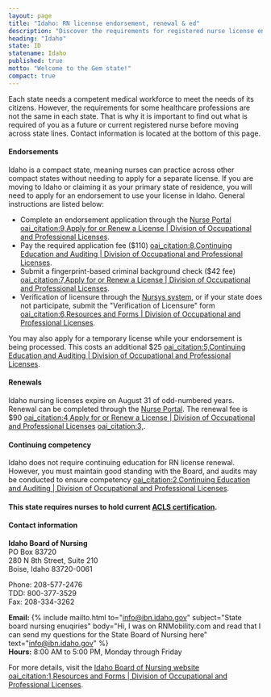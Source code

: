 ```yaml
---
layout: page
title: "Idaho: RN licennse endorsement, renewal & ed"
description: "Discover the requirements for registered nurse license endorsement, renewal, and continuing education in Idaho. Keep your nursing career on track."
heading: "Idaho"
state: ID
statename: Idaho
published: true
motto: "Welcome to the Gem state!"
compact: true
---
```


Each state needs a competent medical workforce to meet the needs of its citizens. However, the requirements for some healthcare professions are not the same in each state. That is why it is important to find out what is required of you as a future or current registered nurse before moving across state lines. Contact information is located at the bottom of this page.

#### **Endorsements**

Idaho is a compact state, meaning nurses can practice across other compact states without needing to apply for a separate license. If you are moving to Idaho or claiming it as your primary state of residence, you will need to apply for an endorsement to use your license in Idaho. General instructions are listed below:

- Complete an endorsement application through the [Nurse Portal](https://dopl.idaho.gov/bon/bon-licensing-del/) [oai_citation:9,Apply for or Renew a License | Division of Occupational and Professional Licenses](https://dopl.idaho.gov/bon/bon-licensing-del/).
- Pay the required application fee ($110) [oai_citation:8,Continuing Education and Auditing | Division of Occupational and Professional Licenses](https://dopl.idaho.gov/cou/cou-ce-and-audit/).
- Submit a fingerprint-based criminal background check ($42 fee) [oai_citation:7,Apply for or Renew a License | Division of Occupational and Professional Licenses](https://dopl.idaho.gov/bon/bon-licensing-del/).
- Verification of licensure through the [Nursys system](https://www.nursys.com/), or if your state does not participate, submit the "Verification of Licensure" form [oai_citation:6,Resources and Forms | Division of Occupational and Professional Licenses](https://dopl.idaho.gov/bon/bon-resources/).

You may also apply for a temporary license while your endorsement is being processed. This costs an additional $25 [oai_citation:5,Continuing Education and Auditing | Division of Occupational and Professional Licenses](https://dopl.idaho.gov/cou/cou-ce-and-audit/).

#### **Renewals**

Idaho nursing licenses expire on August 31 of odd-numbered years. Renewal can be completed through the [Nurse Portal](https://dopl.idaho.gov/bon/bon-licensing-del/). The renewal fee is $90 [oai_citation:4,Apply for or Renew a License | Division of Occupational and Professional Licenses](https://dopl.idaho.gov/bon/bon-licensing-del/) [oai_citation:3,](https://dopl.idaho.gov/wp-content/uploads/2022/08/Nursing-Clean-Copy-9.1.22.pdf).

#### **Continuing competency**

Idaho does not require continuing education for RN license renewal. However, you must maintain good standing with the Board, and audits may be conducted to ensure competency [oai_citation:2,Continuing Education and Auditing | Division of Occupational and Professional Licenses](https://dopl.idaho.gov/cou/cou-ce-and-audit/).

#### **This state requires nurses to hold current [ACLS certification](https://www.acls.net/idaho-acls-pals-bls).**

#### **Contact information**

**Idaho Board of Nursing**  
PO Box 83720  
280 N 8th Street, Suite 210  
Boise, Idaho 83720-0061

Phone: 208-577-2476  
TDD: 800-377-3529  
Fax: 208-334-3262

**Email:** {% include mailto.html 
      to="info@ibn.idaho.gov"
      subject="State board nursing enuqiries"
      body="Hi, I was on RNMobility.com and read that I can send my questions for the State Board of Nursing here"
      text="info@ibn.idaho.gov"
    %}  
**Hours:** 8:00 AM to 5:00 PM, Monday through Friday

For more details, visit the [Idaho Board of Nursing website](https://dopl.idaho.gov/bon) [oai_citation:1,Resources and Forms | Division of Occupational and Professional Licenses](https://dopl.idaho.gov/bon/bon-resources/).
